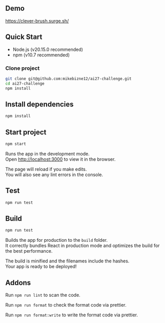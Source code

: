## Demo

https://clever-brush.surge.sh/

## Quick Start

- Node.js (v20.15.0 recommended)
- npm (v10.7 recommended)

### Clone project

```bash
git clone git@github.com:mikebizne12/ai27-challenge.git
cd ai27-challenge
npm install
```

## Install dependencies

```bash
npm install
```

## Start project

```bash
npm start
```

Runs the app in the development mode.\
Open [http://localhost:3000](http://localhost:3000) to view it in the browser.

The page will reload if you make edits.\
You will also see any lint errors in the console.

## Test

```bash
npm run test
```

## Build

```bash
npm run test
```

Builds the app for production to the `build` folder.\
It correctly bundles React in production mode and optimizes the build for the best performance.

The build is minified and the filenames include the hashes.\
Your app is ready to be deployed!
 
## Addons

Run `npm run lint` to scan the code.

Run `npm run format` to check the format code via prettier.

Run `npm run format:write` to write the format code via prettier.
